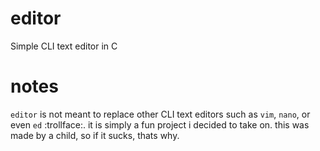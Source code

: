 # editor
Simple CLI text editor in C
# notes 
`editor` is not meant to replace other CLI text editors such as `vim`, `nano`, or even `ed` :trollface:. it is simply a fun project i decided to take on. this was made by a child, so if it sucks, thats why.
